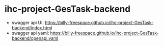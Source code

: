 # ihc-project-GesTask-backend

- swagger api UI: https://billy-freespace.github.io/ihc-project-GesTask-backend/index.html
- swagger api yaml: https://billy-freespace.github.io/ihc-project-GesTask-backend/openapi.yaml
